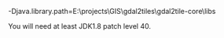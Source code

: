 
-Djava.library.path=E:\projects\GIS\gdal2tiles\gdal2tile-core\libs 


You will need at least JDK1.8 patch level 40.

